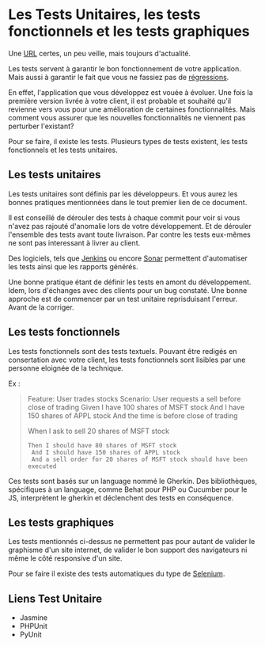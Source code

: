 # Les Tests Unitaires, les tests fonctionnels et les tests graphiques

Une [URL](http://blog.xebia.fr/2008/04/11/les-10-commandements-des-tests-unitaires/) certes, un peu veille, mais toujours d'actualité. 

Les tests servent à garantir le bon fonctionnement de votre application. Mais aussi à garantir le fait que vous ne fassiez pas de [régressions](https://fr.wikipedia.org/wiki/Test_de_r%C3%A9gression). 

En effet, l'application que vous développez est vouée à évoluer. Une fois la première version livrée à votre client, il est probable et souhaité qu'il revienne vers vous pour une amélioration de certaines fonctionnalités. Mais comment vous assurer que les nouvelles fonctionnalités ne viennent pas perturber l'existant? 

Pour se faire, il existe les tests. Plusieurs types de tests existent, les tests fonctionnels et les tests unitaires. 

## Les tests unitaires

Les tests unitaires sont définis par les développeurs. Et vous aurez les bonnes pratiques mentionnées dans le tout premier lien de ce document. 

Il est conseillé de dérouler des tests à chaque commit pour voir si vous n'avez pas rajouté d'anomalie lors de votre développement.  Et de dérouler l'ensemble des tests avant toute livraison. Par contre les tests eux-mêmes ne sont pas interessant à livrer au client. 

Des logiciels, tels que [Jenkins](https://jenkins.io/) ou encore [Sonar](https://www.sonarqube.org) permettent d'automatiser les tests ainsi que les rapports générés.

Une bonne pratique étant de définir les tests en amont du développement. 
Idem, lors d'échanges avec des clients pour un bug constaté. Une bonne approche est de commencer par un test unitaire reprisduisant l'erreur. Avant de la corriger.

## Les tests fonctionnels

Les tests fonctionnels sont des tests textuels. Pouvant être redigés en consertation avec votre client, les tests fonctionnels sont lisibles par une personne eloignée de la technique. 

Ex : 
> Feature: User trades stocks
>  Scenario: User requests a sell before close of trading
>    Given I have 100 shares of MSFT stock
>       And I have 150 shares of APPL stock
>       And the time is before close of trading
>
>   When I ask to sell 20 shares of MSFT stock
>    
>     Then I should have 80 shares of MSFT stock
>      And I should have 150 shares of APPL stock
>      And a sell order for 20 shares of MSFT stock should have been executed

Ces tests sont basés sur un language nommé le Gherkin. Des bibliothèques, spécifiques à un language, comme Behat pour PHP ou Cucumber pour le JS, interprètent le gherkin et déclenchent des tests en conséquence.

## Les tests graphiques
Les tests mentionnés ci-dessus ne permettent pas pour autant de valider le graphisme d'un site internet, de valider le bon support des navigateurs ni même le côté responsive d'un site. 

Pour se faire il existe des tests automatiques du type de [Selenium](http://www.seleniumhq.org/docs/01_introducing_selenium.jsp).

## Liens Test Unitaire
* Jasmine
* PHPUnit
* PyUnit